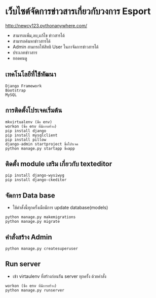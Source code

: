 # เว็บไซต์จัดการข่าวสารเกี่ยวกับวงการ Esport

http://newcy123.pythonanywhere.com/
- สามารถเพิ่ม,ลบ,แก้ไข ข่าวสารได้
- สามารถค้นหาข่าวสารได้
- Admin สามารถให้สิทธิ User ในกาจัดการข่าวสารได้
- ประเภทข่าวสาร
- ยอดคนดู 
  
## **เทคโนโลยีที่ใช้พัฒนา**
```
Django Framework
Bootstrap
MySQL
```


## **การติดตั้งโปรเจคเริ่มต้น**
```
mkvirtualenv (ชื่อ env)
workon (ชื่อ env ที่มีการสร้าง)
pip install django
pip install mysqlclient
pip install pillow
django-admin startproject ชื่อโปรเจค
python manage.py startapp ชื่อapp
```


## **ติดตั้ง module เสริม เกี่ยวกับ texteditor**
```
pip install django-wysiwyg
pip install django-ckeditor
```


## **จัดการ Data base**
  - ใช้คำสั้งนี้ทุกครั้งเมือมีการ update database(models)
```
python manage.py makemigrations
python manage.py migrate
```

## **คำสั่งสร้าง Admin**
```
python manage.py createsuperuser
```

## **Run server**
  - เข้า virtaulenv ที่สร้างก่อนรัน server ทุกครั้ง ด้วยคำสั่ง
```
workon (ชื่อ env ที่มีการสร้าง)
python manage.py runserver
```

